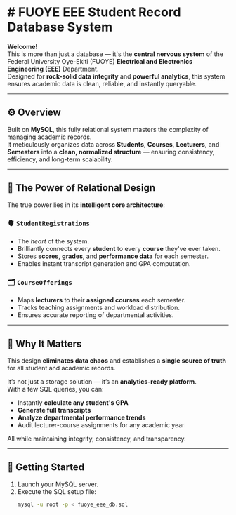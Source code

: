 # # FUOYE EEE Student Record Database System

**Welcome!**  
This is more than just a database — it's the **central nervous system** of the Federal University Oye-Ekiti (FUOYE) **Electrical and Electronics Engineering (EEE)** Department.  
Designed for **rock-solid data integrity** and **powerful analytics**, this system ensures academic data is clean, reliable, and instantly queryable.

---

## ⚙️ Overview
Built on **MySQL**, this fully relational system masters the complexity of managing academic records.  
It meticulously organizes data across **Students**, **Courses**, **Lecturers**, and **Semesters** into a **clean, normalized structure** — ensuring consistency, efficiency, and long-term scalability.

---

## 🧠 The Power of Relational Design

The true power lies in its **intelligent core architecture**:

### 🫀 `StudentRegistrations`
- The *heart* of the system.  
- Brilliantly connects every **student** to every **course** they've ever taken.  
- Stores **scores**, **grades**, and **performance data** for each semester.  
- Enables instant transcript generation and GPA computation.

### 🗂️ `CourseOfferings`
- Maps **lecturers** to their **assigned courses** each semester.  
- Tracks teaching assignments and workload distribution.  
- Ensures accurate reporting of departmental activities.

---

## 🎯 Why It Matters
This design **eliminates data chaos** and establishes a **single source of truth** for all student and academic records.

It’s not just a storage solution — it’s an **analytics-ready platform**.  
With a few SQL queries, you can:

- Instantly **calculate any student's GPA**  
- **Generate full transcripts**  
- **Analyze departmental performance trends**  
- Audit lecturer-course assignments for any academic year  

All while maintaining integrity, consistency, and transparency.

---

## 🚀 Getting Started
1. Launch your MySQL server.  
2. Execute the SQL setup file:
   ```bash
   mysql -u root -p < fuoye_eee_db.sql
